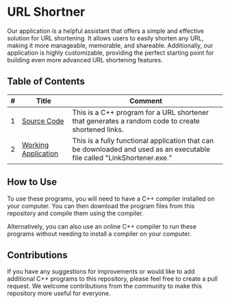 # URL Shortner 

Our application is a helpful assistant that offers a simple and effective solution for URL shortening. It allows users to easily shorten any URL, making it more manageable, memorable, and shareable. Additionally, our application is highly customizable, providing the perfect starting point for building even more advanced URL shortening features.

## Table of Contents

|#| Title | Comment |
|---| ------------------------------------------------------------ | -------- |
|1| [Source Code](./%20Complete%20App/sourcecode.cpp) | This is a C++ program for a URL shortener that generates a random code to create shortened links. |
|2| [Working Application](./%20Complete%20App/LinkShortner.exe) | This is a fully functional application that can be downloaded and used as an executable file called "LinkShortener.exe." |

## How to Use
To use these programs, you will need to have a C++ compiler installed on your computer. You can then download the program files from this repository and compile them using the compiler.

Alternatively, you can also use an online C++ compiler to run these programs without needing to install a compiler on your computer.

## Contributions
If you have any suggestions for improvements or would like to add additional C++ programs to this repository, please feel free to create a pull request. We welcome contributions from the community to make this repository more useful for everyone.
